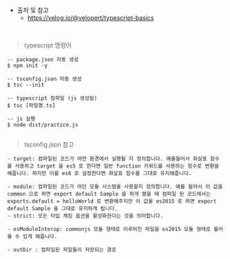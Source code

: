 
* 출처 및 참고
    + https://velog.io/@velopert/typescript-basics

<br>

> typescript 명령어

```
-- package.json 자동 생성
$ npm init -y

-- tsconfig.json 자동 생성
$ tsc --init

-- typescript 컴파일 (js 생성됨)
$ tsc [파일명.ts]

-- js 실행
$ node dist/practice.js


```


> tsconfig.json 참고

```
- target: 컴파일된 코드가 어떤 환경에서 실행될 지 정의합니다. 예를들어서 화살표 함수를 사용하고 target 을 es5 로 한다면 일반 function 키워드를 사용하는 함수로 변환을 해줍니다. 하지만 이를 es6 로 설정한다면 화살표 함수를 그대로 유지해줍니다.

- module: 컴파일된 코드가 어던 모듈 시스템을 사용할지 정의합니다. 예를 들어서 이 값을 common 으로 하면 export default Sample 을 하게 됐을 때 컴파일 된 코드에서는 exports.default = helloWorld 로 변환해주지만 이 값을 es2015 로 하면 export default Sample 을 그대로 유지하게 됩니다.
- strict: 모든 타입 체킹 옵션을 활성화한다는 것을 의미합니다.

- esModuleInterop: commonjs 모듈 형태로 이루어진 파일을 es2015 모듈 형태로 불러올 수 있게 해줍니다.

- outDir : 컴파일된 파일들이 저장되는 경로
```
